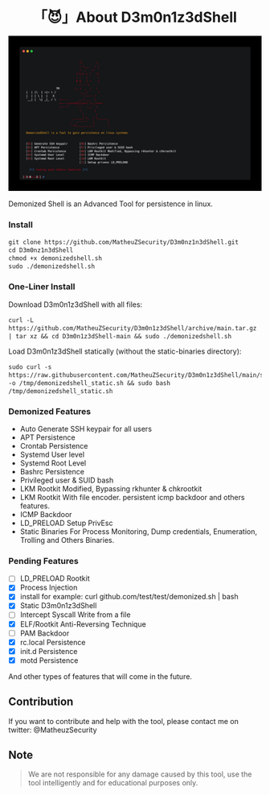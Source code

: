 <h1 align="center">「😈」About D3m0n1z3dShell </h1>

<p align="center"><img src="banner.png"></p>

Demonized Shell is an Advanced Tool for persistence in linux.

### Install

```
git clone https://github.com/MatheuZSecurity/D3m0nz1n3dShell.git
cd D3m0nz1n3dShell
chmod +x demonizedshell.sh
sudo ./demonizedshell.sh
```

### One-Liner Install

Download D3m0n1z3dShell with all files:
```
curl -L https://github.com/MatheuZSecurity/D3m0n1z3dShell/archive/main.tar.gz | tar xz && cd D3m0n1z3dShell-main && sudo ./demonizedshell.sh
```

Load D3m0n1z3dShell statically (without the static-binaries directory):
```
sudo curl -s https://raw.githubusercontent.com/MatheuZSecurity/D3m0n1z3dShell/main/static/demonizedshell_static.sh -o /tmp/demonizedshell_static.sh && sudo bash /tmp/demonizedshell_static.sh
```

### Demonized Features

* Auto Generate SSH keypair for all users
* APT Persistence 
* Crontab Persistence
* Systemd User level
* Systemd Root Level
* Bashrc Persistence
* Privileged user & SUID bash
* LKM Rootkit Modified, Bypassing rkhunter & chkrootkit
* LKM Rootkit With file encoder. persistent icmp backdoor and others features.
* ICMP Backdoor 
* LD_PRELOAD Setup PrivEsc
* Static Binaries For Process Monitoring, Dump credentials, Enumeration, Trolling and Others Binaries.

### Pending Features

* [ ] LD_PRELOAD Rootkit
* [X] Process Injection
* [x] install for example: curl github.com/test/test/demonized.sh | bash
* [x] Static D3m0n1z3dShell
* [ ] Intercept Syscall Write from a file
* [x] ELF/Rootkit Anti-Reversing Technique
* [ ] PAM Backdoor
* [x] rc.local Persistence
* [x] init.d Persistence
* [x] motd Persistence

And other types of features that will come in the future.

## Contribution

If you want to contribute and help with the tool, please contact me on twitter: @MatheuzSecurity

## Note

> We are not responsible for any damage caused by this tool, use the tool intelligently and for educational purposes only.
